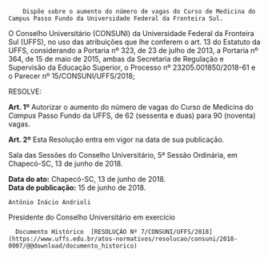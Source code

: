         Dispõe sobre o aumento do número de vagas do Curso de Medicina do Campus Passo Fundo da Universidade Federal da Fronteira Sul.  

O Conselho Universitário (CONSUNI) da Universidade Federal da Fronteira Sul (UFFS), no uso das atribuições que lhe conferem o art. 13 do Estatuto da UFFS, considerando a Portaria nº 323, de 23 de julho de 2013, a Portaria nº 364, de 15 de maio de 2015, ambas da Secretaria de Regulação e Supervisão da Educação Superior, o Processo nº 23205.001850/2018-61 e o Parecer nº 15/CONSUNI/UFFS/2018;

 RESOLVE:

 **Art. 1º** Autorizar o aumento do número de vagas do Curso de Medicina do *Campus* Passo Fundo da UFFS, de 62 (sessenta e duas) para 90 (noventa) vagas.

 **Art. 2º** Esta Resolução entra em vigor na data de sua publicação.

 Sala das Sessões do Conselho Universitário, 5ª Sessão Ordinária, em Chapecó-SC, 13 de junho de 2018.

   **Data do ato:** Chapecó-SC, 13 de junho de 2018.   
 **Data de publicação:**  15 de junho de 2018. 

    Antônio Inácio Andrioli   
 Presidente do Conselho Universitário em exercício 

      Documento Histórico  [RESOLUÇÃO Nº 7/CONSUNI/UFFS/2018](https://www.uffs.edu.br/atos-normativos/resolucao/consuni/2018-0007/@@download/documento_historico)     
      